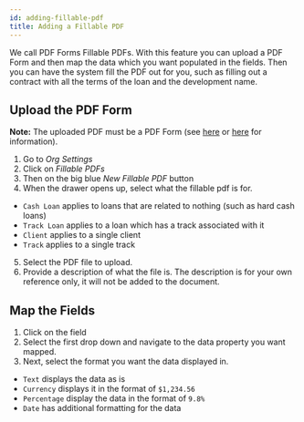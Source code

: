 ```yaml
---
id: adding-fillable-pdf
title: Adding a Fillable PDF
---
```


We call PDF Forms Fillable PDFs. With this feature you can upload a PDF Form and then map the data which you want populated in the fields. Then you can have the system fill the PDF out for you, such as filling out a contract with all the terms of the loan and the development name.

## Upload the PDF Form
**Note:** The uploaded PDF must be a PDF Form (see [here](http://naccl-24.ucdavis.edu/technical-support/create-fill-able-pdf-word-document) or [here](https://helpx.adobe.com/acrobat/using/pdf-forms.html) for information).

1. Go to *Org Settings*
2. Click on *Fillable PDFs*
3. Then on the big blue *New Fillable PDF* button
4. When the drawer opens up, select what the fillable pdf is for.
  - `Cash Loan` applies to loans that are related to nothing (such as hard cash loans)
  - `Track Loan` applies to a loan which has a track associated with it
  - `Client` applies to a single client
  - `Track` applies to a single track
5. Select the PDF file to upload.
6. Provide a description of what the file is. The description is for your own reference only, it will not be added to the document.

## Map the Fields
1. Click on the field
2. Select the first drop down and navigate to the data property you want mapped.
3. Next, select the format you want the data displayed in.
  - `Text` displays the data as is
  - `Currency` displays it in the format of `$1,234.56`
  - `Percentage` display the data in the format of `9.8%`
  - `Date` has additional formatting for the data

